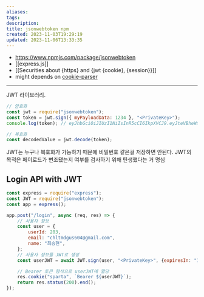 ```yaml
---
aliases: 
tags: 
description:
title: jsonwebtoken npm
created: 2023-11-03T19:29:19
updated: 2023-11-06T13:33:35
---
```

- <https://www.npmjs.com/package/jsonwebtoken>
- [[express.js]]
- [[Securities about {https} and {jwt {cookie}, {session}}]]
- might depends on [cookie-parser](https://www.npmjs.com/package/cookie-parser)
___

JWT 라이브러리.

```js
// 암호화
const jwt = require("jsonwebtoken");
const token = jwt.sign({ myPayloadData: 1234 }, "<PrivateKey>");
console.log(token); // eyJhbGciOiJIUzI1NiIsInR5cCI6IkpXVCJ9.eyJteVBheWxvYWREYXRhIjoxMjM0LCJpYXQiOjE2Njc1NjE0NDB9.nvYSsLsT8jp7IfkbB2seCNeuLqRBgrrzDjKRFXjvoUE

// 복호화
const decodedValue = jwt.decode(token);
```

JWT는 누구나 복호화가 가능하기 때문에 비밀번호 같은걸 저장하면 안된다. JWT의 목적은 페이로드가 변조됐는지 여부를 검사하기 위해 탄생했다는 거 명심

## Login API with JWT

```js
const express = require("express");
const JWT = require("jsonwebtoken");
const app = express();

app.post("/login", async (req, res) => {
	// 사용자 정보
	const user = {
		userId: 203,
		email: "chltmdgus604@gmail.com",
		name: "최승현",
	};
	// 사용자 정보를 JWT로 생성
	const userJWT = await JWT.sign(user, "<PrivateKey>", {expiresIn: "1h"});

	// Bearer 토큰 형식으로 userJWT에 할당
	res.cookie("sparta", `Bearer ${userJWT}`);
	return res.status(200).end();
});
```
